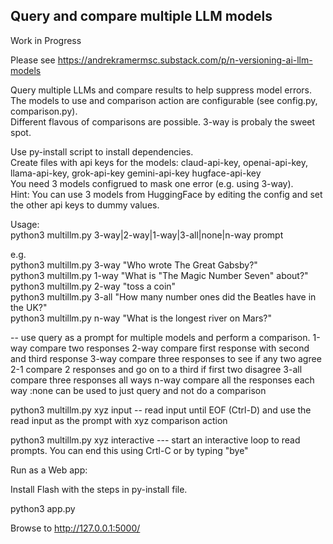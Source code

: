 ## Query and compare multiple LLM models

Work in Progress   

Please see https://andrekramermsc.substack.com/p/n-versioning-ai-llm-models   

Query multiple LLMs and compare results to help suppress model errors.   
The models to use and comparison action are configurable (see config.py, comparison.py).   
Different flavous of comparisons are possible. 3-way is probaly the sweet spot.   

Use py-install script to install dependencies.   
Create files with api keys for the models: claud-api-key, openai-api-key, llama-api-key, grok-api-key gemini-api-key hugface-api-key  
You need 3 models configrued to mask one error (e.g. using 3-way).   
Hint: You can use 3 models from HuggingFace by editing the config and set the other api keys to dummy values.

Usage:   
python3 multillm.py 3-way|2-way|1-way|3-all|none|n-way prompt   

e.g.   
python3 multillm.py 3-way "Who wrote The Great Gabsby?"    
python3 multillm.py 1-way "What is \"The Magic Number Seven\" about?"   
python3 multillm.py 2-way "toss a coin"   
python3 multillm.py 3-all "How many number ones did the Beatles have in the UK?"   
python3 multillm.py n-way "What is the longest river on Mars?"

 -- use query as a prompt for multiple models and perform a comparison.
             1-way compare two responses
             2-way compare first response with second and third response
             3-way compare three responses to see if any two agree
             2-1 compare 2 responses and go on to a third if first two disagree
             3-all compare three responses all ways
             n-way compare all the responses each way
             :none can be used to just query and not do a comparison

python3 multillm.py xyz input
-- read input until EOF (Ctrl-D) and use the read input as the prompt with xyz comparison action

python3 multillm.py xyz interactive
--- start an interactive loop to read prompts. You can end this using Crtl-C or by typing "bye"

Run as a Web app:  

Install Flash with the steps in py-install file.  

python3 app.py   

Browse to http://127.0.0.1:5000/   


